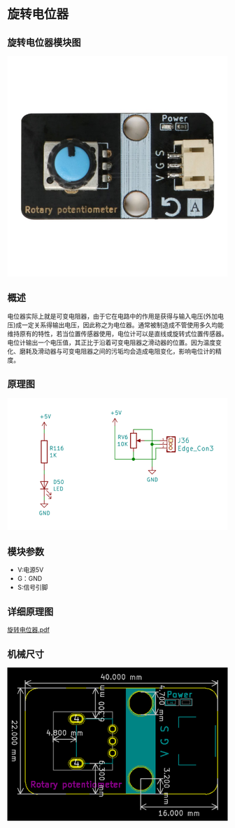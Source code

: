 # 旋转电位器

## 旋转电位器模块图

![图片1](旋转电位器模块图片/图片1.png)

## 概述

电位器实际上就是可变电阻器，由于它在电路中的作用是获得与输入电压(外加电压)成一定关系得输出电压，因此称之为电位器。通常被制造成不管使用多久均能维持原有的特性，若当位置传感器使用，电位计可以是直线或旋转式位置传感器。电位计输出一个电压值，其正比于沿着可变电阻器之滑动器的位置。因为温度变化、磨耗及滑动器与可变电阻器之间的污垢均会造成电阻变化，影响电位计的精度。



## 原理图

![图片3](旋转电位器模块图片/图片3.png)

## 模块参数

* V:电源5V
* G：GND
* S:信号引脚

## 详细原理图

  [旋转电位器.pdf](旋转电位器模块图片/旋转电位器.pdf) 

## 机械尺寸

![图片2](旋转电位器模块图片/图片2.png)
